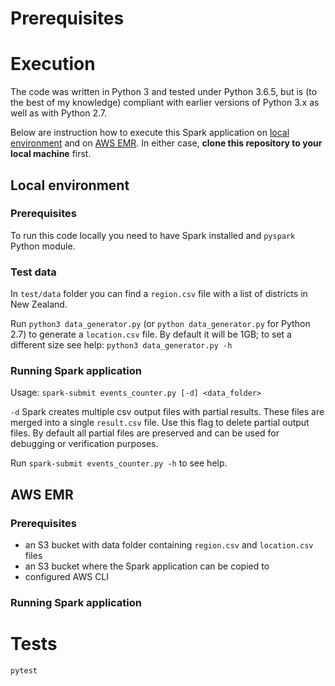 # Prerequisites



# Execution

The code was written in Python 3 and tested under Python 3.6.5, but is (to the best of my knowledge) compliant with 
earlier versions of Python 3.x as well as with Python 2.7. 
  
Below are instruction how to execute this Spark application on [local environment](#local-environment) and on [AWS 
EMR](#aws-emr). 
In either case, **clone this repository to your local machine** first. 

## Local environment

### Prerequisites

To run this code locally you need to have Spark installed and `pyspark` Python module.

### Test data
In `test/data` folder you can find a `region.csv` file with a list of districts in New Zealand. 

Run `python3 data_generator.py` (or `python data_generator.py` for Python 2.7) to generate a `location.csv` file. By 
default it will be 1GB; to set a different size see help: `python3 data_generator.py -h`

### Running Spark application

Usage: `spark-submit events_counter.py [-d] <data_folder>`

`-d` Spark creates multiple csv output files with partial results. These files are merged into a single `result.csv` 
file. Use this flag to delete partial output files. By default all partial files are preserved and can be used for 
debugging or verification purposes.    

Run `spark-submit events_counter.py -h` to see help. 

## AWS EMR

### Prerequisites
- an S3 bucket with data folder containing `region.csv` and `location.csv` files
- an S3 bucket where the Spark application can be copied to
- configured AWS CLI 

### Running Spark application




# Tests

`pytest`